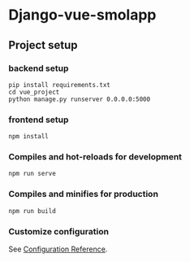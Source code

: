 # Django-vue-smolapp

## Project setup

### backend setup
```
pip install requirements.txt
cd vue_project
python manage.py runserver 0.0.0.0:5000
```

### frontend setup
```
npm install
```

### Compiles and hot-reloads for development
```
npm run serve
```

### Compiles and minifies for production
```
npm run build
```

### Customize configuration
See [Configuration Reference](https://cli.vuejs.org/config/).
